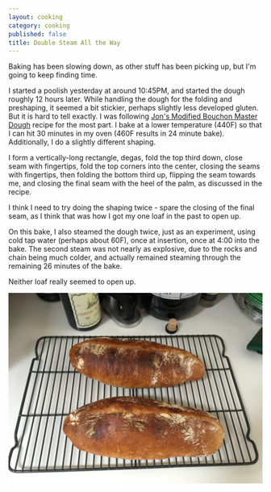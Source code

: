 ```yaml
---
layout: cooking
category: cooking
published: false
title: Double Steam All the Way
---
```


Baking has been slowing down, as other stuff has been picking up, but I'm going to keep finding time.

I started a poolish yesterday at around 10:45PM, and started the dough roughly 12 hours later. While handling the dough for the folding and preshaping, it seemed a bit stickier, perhaps slightly less developed gluten. But it is hard to tell exactly. I was following [Jon's Modified Bouchon Master Dough](baking/bread/jon-bouchon-master-dough) recipe for the most part. I bake at a lower temperature (440F) so that I can hit 30 minutes in my oven (460F results in 24 minute bake). Additionally, I do a slightly different shaping. 

I form a vertically-long rectangle, degas, fold the top third down, close seam with fingertips, fold the top corners into the center, closing the seams with fingertips, then folding the bottom third up, flipping the seam towards me, and closing the final seam with the heel of the palm, as discussed in the recipe.

I think I need to try doing the shaping twice - spare the closing of the final seam, as I think that was how I got my one loaf in the past to open up.

On this bake, I also steamed the dough twice, just as an experiment, using cold tap water (perhaps about 60F), once at insertion, once at 4:00 into the bake. The second steam was not nearly as explosive, due to the rocks and chain being much colder, and actually remained steaming through the remaining 26 minutes of the bake.

Neither loaf really seemed to open up.

![IMG_0186.JPG](/media/images/breads/2015-04-07/IMG_0186.JPG)

